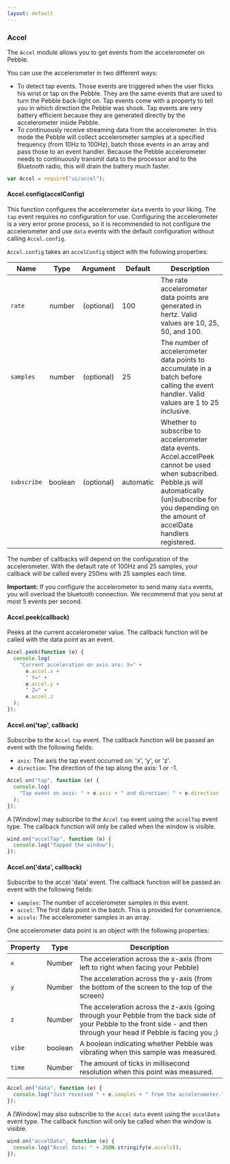```yaml
---
layout: default
---
```


### Accel

[Accel]: #accel

The `Accel` module allows you to get events from the accelerometer on Pebble.

You can use the accelerometer in two different ways:

- To detect tap events. Those events are triggered when the user flicks his wrist or tap on the Pebble. They are the same events that are used to turn the Pebble back-light on. Tap events come with a property to tell you in which direction the Pebble was shook. Tap events are very battery efficient because they are generated directly by the accelerometer inside Pebble.
- To continuously receive streaming data from the accelerometer. In this mode the Pebble will collect accelerometer samples at a specified frequency (from 10Hz to 100Hz), batch those events in an array and pass those to an event handler. Because the Pebble accelerometer needs to continuously transmit data to the processor and to the Bluetooth radio, this will drain the battery much faster.

```js
var Accel = require("ui/accel");
```

#### Accel.config(accelConfig)

This function configures the accelerometer `data` events to your liking. The `tap` event requires no configuration for use. Configuring the accelerometer is a very error prone process, so it is recommended to not configure the accelerometer and use `data` events with the default configuration without calling `Accel.config`.

`Accel.config` takes an `accelConfig` object with the following properties:

| Name        |  Type   |  Argument  | Default   | Description                                                                                                                                                                                                     |
| ----------- | :-----: | :--------: | --------- | --------------------------------------------------------------------------------------------------------------------------------------------------------------------------------------------------------------- |
| `rate`      | number  | (optional) | 100       | The rate accelerometer data points are generated in hertz. Valid values are 10, 25, 50, and 100.                                                                                                                |
| `samples`   | number  | (optional) | 25        | The number of accelerometer data points to accumulate in a batch before calling the event handler. Valid values are 1 to 25 inclusive.                                                                          |
| `subscribe` | boolean | (optional) | automatic | Whether to subscribe to accelerometer data events. Accel.accelPeek cannot be used when subscribed. Pebble.js will automatically (un)subscribe for you depending on the amount of accelData handlers registered. |

The number of callbacks will depend on the configuration of the accelerometer. With the default rate of 100Hz and 25 samples, your callback will be called every 250ms with 25 samples each time.

**Important:** If you configure the accelerometer to send many `data` events, you will overload the bluetooth connection. We recommend that you send at most 5 events per second.

#### Accel.peek(callback)

Peeks at the current accelerometer value. The callback function will be called with the data point as an event.

```js
Accel.peek(function (e) {
  console.log(
    "Current acceleration on axis are: X=" +
      e.accel.x +
      " Y=" +
      e.accel.y +
      " Z=" +
      e.accel.z
  );
});
```

#### Accel.on('tap', callback)

Subscribe to the `Accel` `tap` event. The callback function will be passed an event with the following fields:

- `axis`: The axis the tap event occurred on: 'x', 'y', or 'z'.
- `direction`: The direction of the tap along the axis: 1 or -1.

```js
Accel.on("tap", function (e) {
  console.log(
    "Tap event on axis: " + e.axis + " and direction: " + e.direction
  );
});
```

A [Window] may subscribe to the `Accel` `tap` event using the `accelTap` event type. The callback function will only be called when the window is visible.

```js
wind.on("accelTap", function (e) {
  console.log("Tapped the window");
});
```

#### Accel.on('data', callback)

Subscribe to the accel 'data' event. The callback function will be passed an event with the following fields:

- `samples`: The number of accelerometer samples in this event.
- `accel`: The first data point in the batch. This is provided for convenience.
- `accels`: The accelerometer samples in an array.

One accelerometer data point is an object with the following properties:

| Property |  Type   | Description                                                                                                                                                               |
| -------- | :-----: | ------------------------------------------------------------------------------------------------------------------------------------------------------------------------- |
| `x`      | Number  | The acceleration across the x-axis (from left to right when facing your Pebble)                                                                                           |
| `y`      | Number  | The acceleration across the y-axis (from the bottom of the screen to the top of the screen)                                                                               |
| `z`      | Number  | The acceleration across the z-axis (going through your Pebble from the back side of your Pebble to the front side - and then through your head if Pebble is facing you ;) |
| `vibe`   | boolean | A boolean indicating whether Pebble was vibrating when this sample was measured.                                                                                          |
| `time`   | Number  | The amount of ticks in millisecond resolution when this point was measured.                                                                                               |

```js
Accel.on("data", function (e) {
  console.log("Just received " + e.samples + " from the accelerometer.");
});
```

A [Window] may also subscribe to the `Accel` `data` event using the `accelData` event type. The callback function will only be called when the window is visible.

```js
wind.on("accelData", function (e) {
  console.log("Accel data: " + JSON.stringify(e.accels));
});
```
